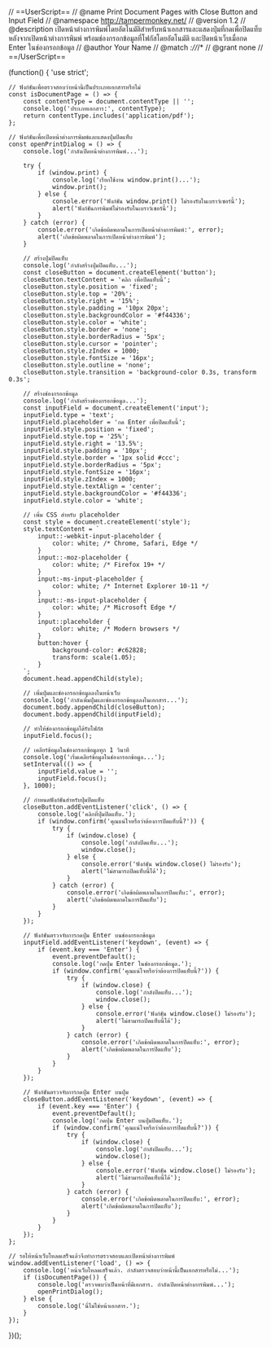 // ==UserScript==
// @name         Print Document Pages with Close Button and Input Field
// @namespace    http://tampermonkey.net/
// @version      1.2
// @description  เปิดหน้าต่างการพิมพ์โดยอัตโนมัติสำหรับหน้าเอกสารและแสดงปุ่มที่กดเพื่อปิดแท็บหลังจากเปิดหน้าต่างการพิมพ์ พร้อมช่องกรอกข้อมูลที่โฟกัสโดยอัตโนมัติ และปิดหน้าเว็บเมื่อกด Enter ในช่องกรอกข้อมูล
// @author       Your Name
// @match        *://*/*
// @grant        none
// ==/UserScript==

(function() {
    'use strict';

    // ฟังก์ชันเพื่อตรวจสอบว่าหน้านี้เป็นประเภทเอกสารหรือไม่
    const isDocumentPage = () => {
        const contentType = document.contentType || '';
        console.log('ประเภทเอกสาร:', contentType);
        return contentType.includes('application/pdf');
    };

    // ฟังก์ชันเพื่อเปิดหน้าต่างการพิมพ์และแสดงปุ่มปิดแท็บ
    const openPrintDialog = () => {
        console.log('กำลังเปิดหน้าต่างการพิมพ์...');

        try {
            if (window.print) {
                console.log('เรียกใช้งาน window.print()...');
                window.print();
            } else {
                console.error('ฟังก์ชัน window.print() ไม่รองรับในเบราว์เซอร์นี้');
                alert('ฟังก์ชันการพิมพ์ไม่รองรับในเบราว์เซอร์นี้');
            }
        } catch (error) {
            console.error('เกิดข้อผิดพลาดในการเปิดหน้าต่างการพิมพ์:', error);
            alert('เกิดข้อผิดพลาดในการเปิดหน้าต่างการพิมพ์');
        }

        // สร้างปุ่มปิดแท็บ
        console.log('กำลังสร้างปุ่มปิดแท็บ...');
        const closeButton = document.createElement('button');
        closeButton.textContent = 'คลิก เพื่อปิดแท็บนี้';
        closeButton.style.position = 'fixed';
        closeButton.style.top = '20%';
        closeButton.style.right = '15%';
        closeButton.style.padding = '10px 20px';
        closeButton.style.backgroundColor = '#f44336';
        closeButton.style.color = 'white';
        closeButton.style.border = 'none';
        closeButton.style.borderRadius = '5px';
        closeButton.style.cursor = 'pointer';
        closeButton.style.zIndex = 1000;
        closeButton.style.fontSize = '16px';
        closeButton.style.outline = 'none';
        closeButton.style.transition = 'background-color 0.3s, transform 0.3s';

        // สร้างช่องกรอกข้อมูล
        console.log('กำลังสร้างช่องกรอกข้อมูล...');
        const inputField = document.createElement('input');
        inputField.type = 'text';
        inputField.placeholder = 'กด Enter เพื่อปิดแท็บนี้';
        inputField.style.position = 'fixed';
        inputField.style.top = '25%';
        inputField.style.right = '13.5%';
        inputField.style.padding = '10px';
        inputField.style.border = '1px solid #ccc';
        inputField.style.borderRadius = '5px';
        inputField.style.fontSize = '16px';
        inputField.style.zIndex = 1000;
        inputField.style.textAlign = 'center';
        inputField.style.backgroundColor = '#f44336';
        inputField.style.color = 'white';

        // เพิ่ม CSS สำหรับ placeholder
        const style = document.createElement('style');
        style.textContent = `
            input::-webkit-input-placeholder {
                color: white; /* Chrome, Safari, Edge */
            }
            input::-moz-placeholder {
                color: white; /* Firefox 19+ */
            }
            input:-ms-input-placeholder {
                color: white; /* Internet Explorer 10-11 */
            }
            input::-ms-input-placeholder {
                color: white; /* Microsoft Edge */
            }
            input::placeholder {
                color: white; /* Modern browsers */
            }
            button:hover {
                background-color: #c62828;
                transform: scale(1.05);
            }
        `;
        document.head.appendChild(style);

        // เพิ่มปุ่มและช่องกรอกข้อมูลลงในหน้าเว็บ
        console.log('กำลังเพิ่มปุ่มและช่องกรอกข้อมูลลงในเอกสาร...');
        document.body.appendChild(closeButton);
        document.body.appendChild(inputField);

        // ทำให้ช่องกรอกข้อมูลได้รับโฟกัส
        inputField.focus();

        // เคลียร์ข้อมูลในช่องกรอกข้อมูลทุก 1 วินาที
        console.log('เริ่มเคลียร์ข้อมูลในช่องกรอกข้อมูล...');
        setInterval(() => {
            inputField.value = '';
            inputField.focus();
        }, 1000);

        // กำหนดฟังก์ชันสำหรับปุ่มปิดแท็บ
        closeButton.addEventListener('click', () => {
            console.log('คลิกที่ปุ่มปิดแท็บ.');
            if (window.confirm('คุณแน่ใจหรือว่าต้องการปิดแท็บนี้?')) {
                try {
                    if (window.close) {
                        console.log('กำลังปิดแท็บ...');
                        window.close();
                    } else {
                        console.error('ฟังก์ชัน window.close() ไม่รองรับ');
                        alert('ไม่สามารถปิดแท็บนี้ได้');
                    }
                } catch (error) {
                    console.error('เกิดข้อผิดพลาดในการปิดแท็บ:', error);
                    alert('เกิดข้อผิดพลาดในการปิดแท็บ');
                }
            }
        });

        // ฟังก์ชันตรวจจับการกดปุ่ม Enter บนช่องกรอกข้อมูล
        inputField.addEventListener('keydown', (event) => {
            if (event.key === 'Enter') {
                event.preventDefault();
                console.log('กดปุ่ม Enter ในช่องกรอกข้อมูล.');
                if (window.confirm('คุณแน่ใจหรือว่าต้องการปิดแท็บนี้?')) {
                    try {
                        if (window.close) {
                            console.log('กำลังปิดแท็บ...');
                            window.close();
                        } else {
                            console.error('ฟังก์ชัน window.close() ไม่รองรับ');
                            alert('ไม่สามารถปิดแท็บนี้ได้');
                        }
                    } catch (error) {
                        console.error('เกิดข้อผิดพลาดในการปิดแท็บ:', error);
                        alert('เกิดข้อผิดพลาดในการปิดแท็บ');
                    }
                }
            }
        });

        // ฟังก์ชันตรวจจับการกดปุ่ม Enter บนปุ่ม
        closeButton.addEventListener('keydown', (event) => {
            if (event.key === 'Enter') {
                event.preventDefault();
                console.log('กดปุ่ม Enter บนปุ่มปิดแท็บ.');
                if (window.confirm('คุณแน่ใจหรือว่าต้องการปิดแท็บนี้?')) {
                    try {
                        if (window.close) {
                            console.log('กำลังปิดแท็บ...');
                            window.close();
                        } else {
                            console.error('ฟังก์ชัน window.close() ไม่รองรับ');
                            alert('ไม่สามารถปิดแท็บนี้ได้');
                        }
                    } catch (error) {
                        console.error('เกิดข้อผิดพลาดในการปิดแท็บ:', error);
                        alert('เกิดข้อผิดพลาดในการปิดแท็บ');
                    }
                }
            }
        });
    };

    // รอให้หน้าเว็บโหลดเสร็จแล้วจึงทำการตรวจสอบและเปิดหน้าต่างการพิมพ์
    window.addEventListener('load', () => {
        console.log('หน้าเว็บโหลดเสร็จแล้ว. กำลังตรวจสอบว่าหน้านี้เป็นเอกสารหรือไม่...');
        if (isDocumentPage()) {
            console.log('ตรวจพบว่าเป็นหน้าที่มีเอกสาร. กำลังเปิดหน้าต่างการพิมพ์...');
            openPrintDialog();
        } else {
            console.log('นี่ไม่ใช่หน้าเอกสาร.');
        }
    });
})();
